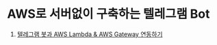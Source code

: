 # AWS로 서버없이 구축하는 텔레그램 Bot

1. [텔레그램 봇과 AWS Lambda & AWS Gateway 연동하기](http://jojoldu.tistory.com/304)